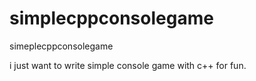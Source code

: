 # simplecppconsolegame
simeplecppconsolegame

i just want to write simple console game with c++ for fun.
